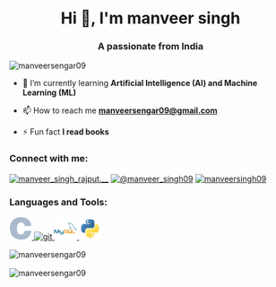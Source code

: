 <h1 align="center">Hi 👋, I'm manveer singh</h1>
<h3 align="center">A passionate from India</h3>

<p align="left"> <img src="https://komarev.com/ghpvc/?username=manveersengar09&label=Profile%20views&color=0e75b6&style=flat" alt="manveersengar09" /> </p>

- 🌱 I’m currently learning **Artificial Intelligence (AI) and Machine Learning (ML)**

- 📫 How to reach me **manveersengar09@gmail.com**

- ⚡ Fun fact **I read books**

<h3 align="left">Connect with me:</h3>
<p align="left">
<a href="https://instagram.com/manveer_singh_rajput.__" target="blank"><img align="center" src="https://raw.githubusercontent.com/rahuldkjain/github-profile-readme-generator/master/src/images/icons/Social/instagram.svg" alt="manveer_singh_rajput.__" height="30" width="40" /></a>
<a href="https://www.youtube.com/c/@manveer_singh09" target="blank"><img align="center" src="https://raw.githubusercontent.com/rahuldkjain/github-profile-readme-generator/master/src/images/icons/Social/youtube.svg" alt="@manveer_singh09" height="30" width="40" /></a>
<a href="https://www.leetcode.com/manveersingh09" target="blank"><img align="center" src="https://raw.githubusercontent.com/rahuldkjain/github-profile-readme-generator/master/src/images/icons/Social/leet-code.svg" alt="manveersingh09" height="30" width="40" /></a>
</p>

<h3 align="left">Languages and Tools:</h3>
<p align="left"> <a href="https://www.cprogramming.com/" target="_blank" rel="noreferrer"> <img src="https://raw.githubusercontent.com/devicons/devicon/master/icons/c/c-original.svg" alt="c" width="40" height="40"/> </a> <a href="https://git-scm.com/" target="_blank" rel="noreferrer"> <img src="https://www.vectorlogo.zone/logos/git-scm/git-scm-icon.svg" alt="git" width="40" height="40"/> </a> <a href="https://www.mysql.com/" target="_blank" rel="noreferrer"> <img src="https://raw.githubusercontent.com/devicons/devicon/master/icons/mysql/mysql-original-wordmark.svg" alt="mysql" width="40" height="40"/> </a> <a href="https://www.python.org" target="_blank" rel="noreferrer"> <img src="https://raw.githubusercontent.com/devicons/devicon/master/icons/python/python-original.svg" alt="python" width="40" height="40"/> </a> </p>

<p><img align="center" src="https://github-readme-stats.vercel.app/api/top-langs?username=manveersengar09&show_icons=true&locale=en&layout=compact" alt="manveersengar09" /></p>

<p><img align="center" src="https://github-readme-streak-stats.herokuapp.com/?user=manveersengar09&" alt="manveersengar09" /></p>
